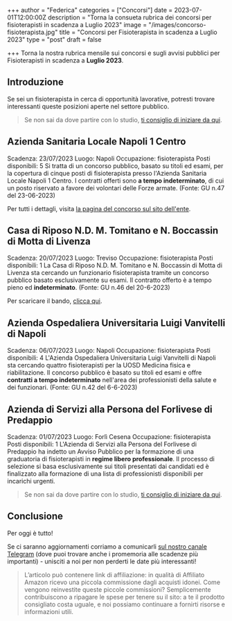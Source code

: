 +++
author = "Federica"
categories = ["Concorsi"]
date = 2023-07-01T12:00:00Z
description = "Torna la consueta rubrica dei concorsi per fisioterapisti in scadenza a Luglio 2023"
image = "/images/concorso-fisioterapista.jpg"
title = "Concorsi per Fisioterapista in scadenza a Luglio 2023"
type = "post"
draft = false

+++ 
Torna la nostra rubrica mensile sui concorsi e sugli avvisi pubblici per Fisioterapisti in scadenza a **Luglio 2023**.

## Introduzione
Se sei un fisioterapista in cerca di opportunità lavorative, potresti trovare interessanti queste posizioni aperte nel settore pubblico.

> Se non sai da dove partire con lo studio, [ti consiglio di iniziare da qui](https://amzn.to/3MWTEPC).


## Azienda Sanitaria Locale Napoli 1 Centro
Scadenza: 23/07/2023
Luogo: Napoli
Occupazione: fisioterapista
Posti disponibili: 5
Si tratta di un concorso pubblico, basato su titoli ed esami, per la copertura di cinque posti di fisioterapista presso l'Azienda Sanitaria Locale Napoli 1 Centro. I contratti offerti sono **a tempo indeterminato**, di cui un posto riservato a favore dei volontari delle Forze armate. (Fonte: GU n.47 del 23-06-2023)

Per tutti i dettagli, visita [la pagina del concorso sul sito dell'ente](https://www.aslnapoli1centro.it/bandi-e-concorsi/-/asset_publisher/08OipGiLg5TY/content/concorso-pubblico-per-titoli-ed-esami-per-la-copertura-a-tempo-indeterminato-di-n-5-posti-di-fisioterapista?_com_liferay_asset_publisher_web_portlet_AssetPublisherPortlet_INSTANCE_08OipGiLg5TY_assetEntryId=3678640&_com_liferay_asset_publisher_web_portlet_AssetPublisherPortlet_INSTANCE_08OipGiLg5TY_redirect=https%3A%2F%2Fwww.aslnapoli1centro.it%2Fbandi-e-concorsi%3Fp_p_id%3Dcom_liferay_asset_publisher_web_portlet_AssetPublisherPortlet_INSTANCE_08OipGiLg5TY%26p_p_lifecycle%3D0%26p_p_state%3Dnormal%26p_p_mode%3Dview%26_com_liferay_asset_publisher_web_portlet_AssetPublisherPortlet_INSTANCE_08OipGiLg5TY_cur%3D0%26p_r_p_resetCur%3Dfalse%26_com_liferay_asset_publisher_web_portlet_AssetPublisherPortlet_INSTANCE_08OipGiLg5TY_assetEntryId%3D3678640).

## Casa di Riposo N.D. M. Tomitano e N. Boccassin di Motta di Livenza
Scadenza: 20/07/2023
Luogo: Treviso
Occupazione: fisioterapista
Posti disponibili: 1
La Casa di Riposo N.D. M. Tomitano e N. Boccassin di Motta di Livenza sta cercando un funzionario fisioterapista tramite un concorso pubblico basato esclusivamente su esami. Il contratto offerto è a tempo pieno ed **indeterminato**. (Fonte: GU n.46 del 20-6-2023)

Per scaricare il bando, [clicca qui](https://www.cdrmotta.it/dam/jcr:6b615f24-0616-4c4b-b3c4-a5efcfca035d/bando+Funzionario+Fisioterapista.pdf).

## Azienda Ospedaliera Universitaria Luigi Vanvitelli di Napoli
Scadenza: 06/07/2023
Luogo: Napoli
Occupazione: fisioterapista
Posti disponibili: 4
L'Azienda Ospedaliera Universitaria Luigi Vanvitelli di Napoli sta cercando quattro fisioterapisti per la UOSD Medicina fisica e riabilitazione. Il concorso pubblico è basato su titoli ed esami e offre **contratti a tempo indeterminato** nell'area dei professionisti della salute e dei funzionari. (Fonte: GU n.42 del 6-6-2023)

## Azienda di Servizi alla Persona del Forlivese di Predappio
Scadenza: 01/07/2023
Luogo: Forlì Cesena
Occupazione: fisioterapista
Posti disponibili: 1
L'Azienda di Servizi alla Persona del Forlivese di Predappio ha indetto un Avviso Pubblico per la formazione di una graduatoria di fisioterapisti in **regime libero professionale**. Il processo di selezione si basa esclusivamente sui titoli presentati dai candidati ed è finalizzato alla formazione di una lista di professionisti disponibili per incarichi urgenti.

> Se non sai da dove partire con lo studio, [ti consiglio di iniziare da qui](https://amzn.to/3MWTEPC).


## Conclusione
Per oggi è tutto!

Se ci saranno aggiornamenti corriamo a comunicarli [sul nostro canale Telegram](https://t.me/fisioterapisti_official) (dove puoi trovare anche i promemoria alle scadenze più importanti) - unisciti a noi per non perderti le date più interessanti!



>L’articolo può contenere link di affiliazione: in qualità di Affiliato Amazon ricevo una piccola commissione dagli acquisti idonei. Come vengono reinvestite queste piccole commissioni? Semplicemente contribuiscono a ripagare le spese per tenere su il sito: a te il prodotto consigliato costa uguale, e noi possiamo continuare a fornirti risorse e informazioni utili.
